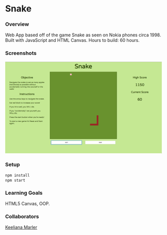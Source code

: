 # Snake
### Overview

Web App based off of the game
Snake as seen on Nokia phones circa 1998. Built
with JavaScript and HTML Canvas. Hours to build: 60 hours.

### Screenshots
![HomePage](./images/snake.png "Game play")

### Setup
```
npm install
npm start
```

### Learning Goals
HTML5 Canvas, OOP.

### Collaborators 
[Keeliana Marler](https://github.com/kmarler2/)


